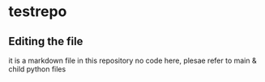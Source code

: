 # testrepo

## Editing the file

it is a markdown file in this repository
no code here, plesae refer to main & child python files
